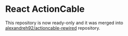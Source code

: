 # React ActionCable

This repository is now ready-only and it was merged into [alexandreh92/actioncable-rewired](https://github.com/alexandreh92/actioncable-rewired) repository.
